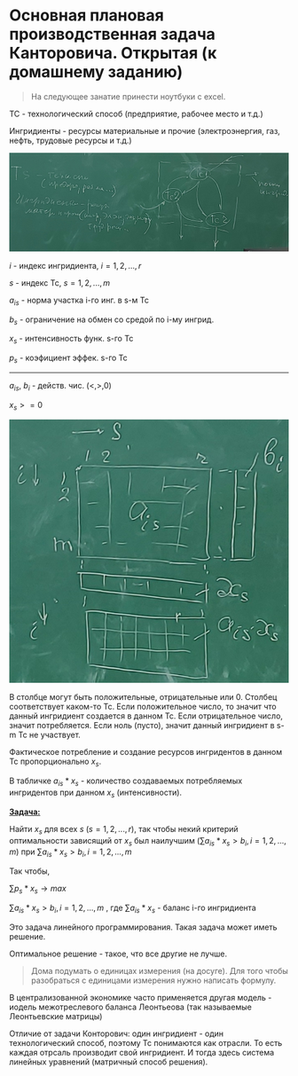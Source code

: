 # Основная плановая производственная задача Канторовича. Открытая (к домашнему заданию)
> На следующее занатие принести ноутбуки с excel.

ТС - технологический способ (предприятие, рабочее место и т.д.)

Ингридиенты - ресурсы материальные и прочие (электроэнергия, газ, нефть, трудовые ресурсы и т.д.)

![рисунок графов](20221020_160012.jpg)    

$i$ - индекс ингридиента, $i =1,2,...,r$

$s$ - индекс Тс, $s = 1,2,...,m$

$a_{is}$ - норма участка i-го инг. в s-м Тс

$b_s$ - ограничение на обмен со средой по i-му ингрид.

$x_s$ - интенсивность функ. s-го Тс

$p_s$ - коэфициент эффек. s-го Тс

---------------------------------
$a_{is}$, $b_i$ - действ. чис. $(<,>,0)$

$x_s>=0$

![табличка](20221020_161842.jpg)

В столбце могут быть положительные, отрицательные или 0. Столбец соответствует каком-то Тс. Если положительное число, то значит что данный ингридиент создается в данном Тс. Если отрицательное число, значит потребляется. Если ноль (пусто), значит данный ингридиент в s-m Тс не участвует.

Фактическое потребление и создание ресурсов ингридентов в данном Тс пропорционально $x_s$.

В табличке $a_{is} * x_s$ - количество создаваемых потребляемых ингридентов при данном  $x_s$ (интенсивности).

<u>**Задача:**</u> 

Найти $x_s$ для всех $s$ ($s=1,2,...,r$), так чтобы некий критерий оптимальности зависящий от $x_s$ был наилучшим ($\sum a_{is}*x_s > b_i, i=1,2,...,m$) при $\sum a_{is}*x_s > b_i, i=1,2,...,m$

Так чтобы,

$\sum p_s*x_s \to max$

$\sum a_{is}*x_s > b_i, i=1,2,...,m$ , где
$\sum a_{is}*x_s$ - баланс i-го ингридиента

Это задача линейного программирования. Такая задача может иметь решение.

Оптимальное решение - такое, что все другие не лучше.

> Дома подумать о единицах измерения (на досуге). Для того чтобы разобраться с единицами измерения нужно написать формулу.

В централизованной экономике часто применяется другая модель - иодель межотреслевого баланса Леонтьеова (так называемые Леонтьевские матрицы)

Отличие от задачи Конторович: один ингридиент - один технологический способ, поэтому Тс понимаются как отрасли. То есть каждая отрсаль производит свой ингридиент. И тогда здесь система линейных уравнений (матричный способ решения).